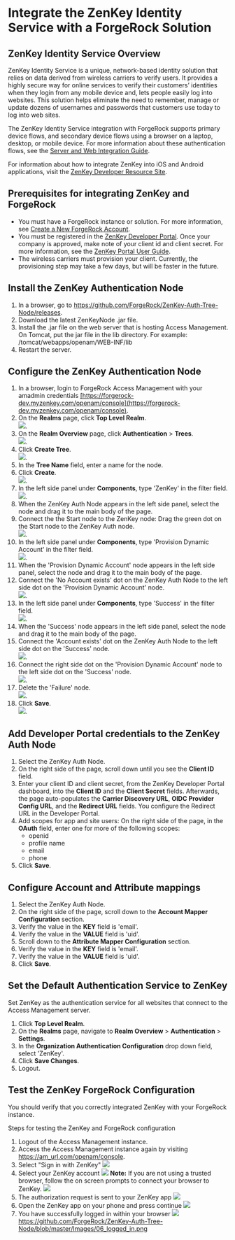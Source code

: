 # Integrate the ZenKey Identity Service with a ForgeRock Solution

## ZenKey Identity Service Overview

ZenKey Identity Service is a unique, network-based identity solution that relies on data derived from wireless carriers to verify users. It provides a highly secure way for online services to verify their customers’ identities when they login from any mobile device and, lets people easily log into websites. This solution helps eliminate the need to remember, manage or update dozens of usernames and passwords that customers use today to log into web sites.

The ZenKey Identity Service integration with ForgeRock supports primary device flows, and secondary device flows using a browser on a laptop, desktop, or mobile device. For more information about these authentication flows, see the  <a href="https://developer.myzenkey.com/web" target="_blank">Server and Web Integration Guide</a>.


For information about how to integrate ZenKey into iOS and Android applications, visit the <a href="http://developer.myzenkey.com" target="_blank">ZenKey Developer Resource Site</a>.

## Prerequisites for integrating ZenKey and ForgeRock

 - You must have a ForgeRock instance or solution. For more information, see <a href="https://backstage.forgerock.com/account/register" target="_blank">Create a New ForgeRock Account</a>.
 - You must be registered in the <a href="https://portal.myzenkey.com/login" target="_blank">ZenKey Developer Portal</a>. Once your company is approved, make note of your client id and client secret. For more information, see the  <a href="https://developer.myzenkey.com/portal/" target="_blank">ZenKey Portal User Guide</a>.
 - The wireless carriers must provision your client. Currently, the provisioning step may take a few days, but will be faster in the future.

## Install the ZenKey Authentication Node

1. In a browser, go to <a href="https://github.com/ForgeRock/ZenKey-Auth-Tree-Node/releases" target="_blank">https://github.com/ForgeRock/ZenKey-Auth-Tree-Node/releases</a>.
2. Download the latest ZenKeyNode .jar file.
3. Install the .jar file on the web server that is hosting Access Management. On Tomcat, put the jar file in the lib directory.
For example: /tomcat/webapps/openam/WEB-INF/lib
4. Restart the server.

## Configure the ZenKey Authentication Node

1. In a browser, login to ForgeRock Access Management with your amadmin credentials <a href="https://forgerock-dev.myzenkey.com/openam/console" target="_blank">[https://forgerock-dev.myzenkey.com/openam/console](https://forgerock-dev.myzenkey.com/openam/console)</a>.
4. On the **Realms** page, click **Top Level Realm**.  
 ![](https://github.com/ForgeRock/ZenKey-Auth-Tree-Node/blob/master/Images/TopLevelRealm.png).
5. On the **Realm Overview** page, click **Authentication** > **Trees**.  
 ![](https://github.com/ForgeRock/ZenKey-Auth-Tree-Node/blob/master/Images/Trees.png).
6. Click **Create Tree**.  
 ![](https://github.com/ForgeRock/ZenKey-Auth-Tree-Node/blob/master/Images/CreateTree.png).
7. In the **Tree Name** field, enter a name for the node.
8. Click **Create**.  
 ![](https://github.com/ForgeRock/ZenKey-Auth-Tree-Node/blob/master/Images/TreeName_Create.png).
9. In the left side panel under **Components**, type 'ZenKey' in the filter field.  
![](https://github.com/ForgeRock/ZenKey-Auth-Tree-Node/blob/master/Images/TypeZenKey.png).
10. When the ZenKey Auth Node appears in the left side panel, select the node and drag it to the main body of the page.
11. Connect the the Start node to the ZenKey node: Drag the green dot on the Start node to the ZenKey Auth node.  
 ![](https://github.com/ForgeRock/ZenKey-Auth-Tree-Node/blob/master/Images/ConnectStartToZKAuthNode.png).
12. In the left side panel under **Components**, type 'Provision Dynamic Account' in the filter field.  
 ![](https://github.com/ForgeRock/ZenKey-Auth-Tree-Node/blob/master/Images/TypeProvision.png).
13. When the 'Provision Dynamic Account' node appears in the left side panel, select the node and drag it to the main body of the page.
14. Connect the 'No Account exists' dot on the ZenKey Auth Node to the left side dot on the 'Provision Dynamic Account' node.  
 ![](https://github.com/ForgeRock/ZenKey-Auth-Tree-Node/blob/master/Images/ConnectNoAccountToProvision.png).
15. In the left side panel under **Components**, type 'Success' in the filter field.  
 ![](https://github.com/ForgeRock/ZenKey-Auth-Tree-Node/blob/master/Images/TypeSuccess.png).
16. When the 'Success' node appears in the left side panel, select the node and drag it to the main body of the page.
17. Connect the 'Account exists' dot on the ZenKey Auth Node to the left side dot on the 'Success' node.  
 ![](https://github.com/ForgeRock/ZenKey-Auth-Tree-Node/blob/master/Images/ConnectAccountExistsToSuccess.png).
18. Connect the right side dot on the 'Provision Dynamic Account' node to the left side dot on the 'Success' node.  
 ![](https://github.com/ForgeRock/ZenKey-Auth-Tree-Node/blob/master/Images/ConnectProvisionToSuccess.png).
19. Delete the 'Failure' node.  
 ![](https://github.com/ForgeRock/ZenKey-Auth-Tree-Node/blob/master/Images/DeleteFailure.png).
20. Click **Save**.  
 ![](https://github.com/ForgeRock/ZenKey-Auth-Tree-Node/blob/master/Images/ClickSave.png).


## Add Developer Portal credentials to the ZenKey Auth Node

1. Select the ZenKey Auth Node.
2. On the right side of the page, scroll down until you see the **Client ID** field. 
3. Enter your client ID and client secret, from the ZenKey Developer Portal dashboard, into the  **Client ID** and the **Client Secret** fields. Afterwards, the page auto-populates the **Carrier Discovery URL**, **OIDC Provider Config URL**, and the **Redirect URL** fields. You configure the Redirect URL in the Developer Portal.
4. Add scopes for app and site users: On the right side of the page, in the **OAuth** field, enter one for more of the following scopes:
    - openid
    - profile name
    - email
    - phone
5. Click **Save**.

## Configure Account and Attribute mappings

1. Select the ZenKey Auth Node.
2. On the right side of the page, scroll down to the **Account Mapper Configuration** section.
3. Verify the value in the **KEY** field is 'email'.
4. Verify the value in the **VALUE** field is 'uid'.
5. Scroll down to the **Attribute Mapper Configuration** section.
6. Verify the value in the **KEY** field is 'email'.
7. Verify the value in the **VALUE** field is 'uid'.
8. Click **Save**.

## Set the Default Authentication Service to ZenKey

Set ZenKey as the authentication service for all websites that connect to the Access Management server.

1. Click **Top Level Realm**.
2. On the **Realms** page, navigate to **Realm Overview** > **Authentication** > **Settings**.
3. In the **Organization Authentication Configuration** drop down field, select 'ZenKey'.
4. Click **Save Changes**.
5. Logout.

## Test the ZenKey ForgeRock Configuration

You should verify that you correctly integrated ZenKey with your ForgeRock instance.

Steps for testing the ZenKey and ForgeRock configuration
1. Logout of the Access Management instance.
2. Access the Access Management instance again by visiting <a href="https://am_url.com/openam/console" target="_blank">https://am_url.com/openam/console</a>.
3. Select "Sign in with ZenKey"
![](https://github.com/ForgeRock/ZenKey-Auth-Tree-Node/blob/master/Images/01_sign_in.png)
4. Select your ZenKey account
![](https://github.com/ForgeRock/ZenKey-Auth-Tree-Node/blob/master/Images/02_trusted_browser.png)
**Note:** If you are not using a trusted browser, follow the on screen prompts to connect your browser to ZenKey.
![](https://github.com/ForgeRock/ZenKey-Auth-Tree-Node/blob/master/Images/02_connect_trusted_browser.png)
5. The authorization request is sent to your ZenKey app
![](https://github.com/ForgeRock/ZenKey-Auth-Tree-Node/blob/master/Images/03_auth_request_sent.png)
6. Open the ZenKey app on your phone and press continue
![](https://github.com/ForgeRock/ZenKey-Auth-Tree-Node/blob/master/Images/04_continue_in_app.PNG)
7. You have successfully logged in within your browser
![](https://github.com/ForgeRock/ZenKey-Auth-Tree-Node/blob/master/Images/06_logged_in.png)
https://github.com/ForgeRock/ZenKey-Auth-Tree-Node/blob/master/Images/06_logged_in.png

